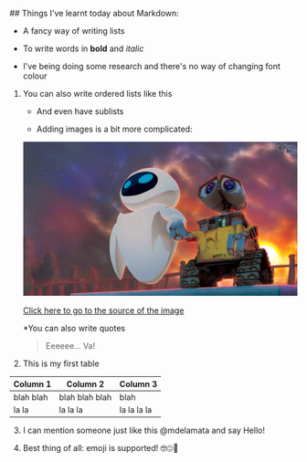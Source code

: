 ## Things I've learnt today about Markdown: 

* A fancy way of writing lists

* To write words in **bold** and *italic*

* I've being doing some research and there's no way of changing font colour

1. You can also write ordered lists like this

	* And even have sublists

	* Adding images is a bit more complicated: 

	![walle-eva](./walle-eva.jpg)


	[Click here to go to the source of the image](http://www.disneynet.es/2014/11/wallpapers-wall-e.html)

	*You can also write quotes

	> Eeeeee... Va! 

2. This is my first table 

Column 1 | Column 2 | Column 3
---------|----------|---------
blah blah | blah blah blah | blah 
la la | la la la | la la la la

3. I can mention someone just like this
@mdelamata and say Hello! 

4. Best thing of all: emoji is supported! 🤓😍🐷